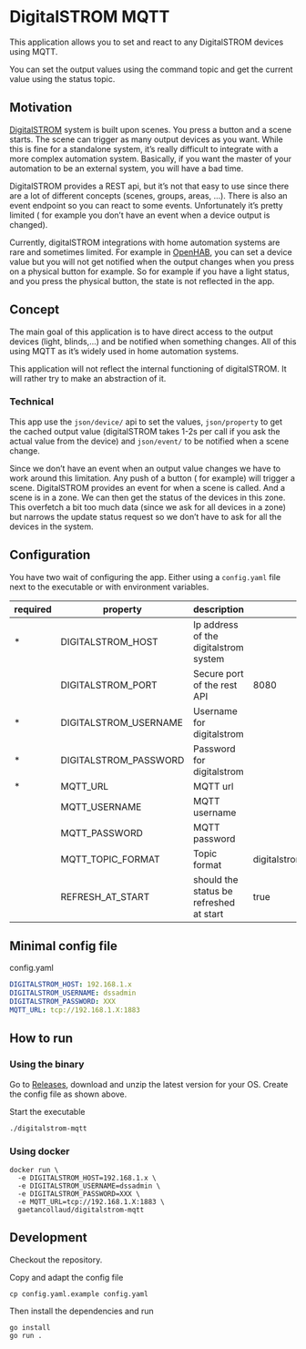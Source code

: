 # DigitalSTROM MQTT

This application allows you to set and react to any DigitalSTROM devices using MQTT.

You can set the output values using the command topic and get the current value using the status topic.

## Motivation

[DigitalSTROM](https://www.digitalstrom.com/en/) system is built upon scenes. You press a button and a scene starts. The
scene can trigger as many output devices as you want. While this is fine for a standalone system, it’s really difficult
to integrate with a more complex automation system. Basically, if you want the master of your automation to be an
external system, you will have a bad time.

DigitalSTROM provides a REST api, but it’s not that easy to use since there are a lot of different concepts (scenes,
groups, areas, …). There is also an event endpoint so you can react to some events. Unfortunately it’s pretty limited (
for example you don’t have an event when a device output is changed).

Currently, digitalSTROM integrations with home automation systems are rare and sometimes limited. For example
in [OpenHAB](https://www.openhab.org/addons/bindings/digitalstrom/), you can set a device value but you will not get
notified when the output changes when you press on a physical button for example. So for example if you have a light
status, and you press the physical button, the state is not reflected in the app.

## Concept

The main goal of this application is to have direct access to the output devices (light, blinds,...) and be notified
when something changes. All of this using MQTT as it’s widely used in home automation systems.

This application will not reflect the internal functioning of digitalSTROM. It will rather try to make an abstraction of
it.

### Technical

This app use the `json/device/` api to set the values, `json/property` to get the cached output value (digitalSTROM
takes 1-2s per call if you ask the actual value from the device) and `json/event/` to be notified when a scene change.

Since we don’t have an event when an output value changes we have to work around this limitation. Any push of a button (
for example) will trigger a scene. DigitalSTROM provides an event for when a scene is called. And a scene is in a zone.
We can then get the status of the devices in this zone. This overfetch a bit too much data (since we ask for all devices
in a zone) but narrows the update status request so we don’t have to ask for all the devices in the system.

## Configuration

You have two wait of configuring the app. Either using a `config.yaml` file next to the executable or with environment
variables.

| required | property | description | default | example |
| --- | --- | --- | --- | --- |
| * | DIGITALSTROM_HOST | Ip address of the digitalstrom system |  | 192.168.1.10 |
|   | DIGITALSTROM_PORT | Secure port of the rest API | 8080  | |
| * | DIGITALSTROM_USERNAME | Username for digitalstrom | | dssadmin |
| * | DIGITALSTROM_PASSWORD | Password for digitalstrom | | 9TyVg74e5S |
| * | MQTT_URL | MQTT url | | tcp://192.168.1.20:1883 |
|   | MQTT_USERNAME | MQTT username |  | myUser |
|   | MQTT_PASSWORD | MQTT password |  | 9TyVg74e5S |
|   | MQTT_TOPIC_FORMAT | Topic format | digitalstrom/{deviceType}/{deviceName}/{channel}/{commandStatus} | |
|   | REFRESH_AT_START | should the status be refreshed at start | true | |

## Minimal config file

config.yaml

```yaml
DIGITALSTROM_HOST: 192.168.1.x
DIGITALSTROM_USERNAME: dssadmin
DIGITALSTROM_PASSWORD: XXX
MQTT_URL: tcp://192.168.1.X:1883

```

## How to run

### Using the binary

Go to [Releases](https://github.com/gaetancollaud/digitalstrom-mqtt/releases), download and unzip the latest version for
your OS. Create the config file as shown above.

Start the executable

```shell
./digitalstrom-mqtt
```

### Using docker

```shell
docker run \
  -e DIGITALSTROM_HOST=192.168.1.x \
  -e DIGITALSTROM_USERNAME=dssadmin \
  -e DIGITALSTROM_PASSWORD=XXX \
  -e MQTT_URL=tcp://192.168.1.X:1883 \
  gaetancollaud/digitalstrom-mqtt
```

## Development

Checkout the repository.

Copy and adapt the config file

```shell
cp config.yaml.example config.yaml
```

Then install the dependencies and run

```shell
go install
go run .
```

